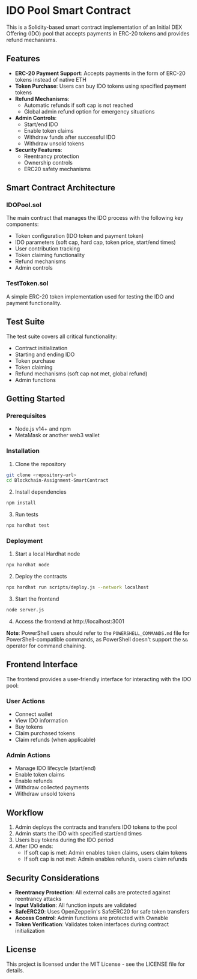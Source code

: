 # IDO Pool Smart Contract

This is a Solidity-based smart contract implementation of an Initial DEX Offering (IDO) pool that accepts payments in ERC-20 tokens and provides refund mechanisms.

## Features

- **ERC-20 Payment Support**: Accepts payments in the form of ERC-20 tokens instead of native ETH
- **Token Purchase**: Users can buy IDO tokens using specified payment tokens
- **Refund Mechanisms**: 
  - Automatic refunds if soft cap is not reached
  - Global admin refund option for emergency situations
- **Admin Controls**:
  - Start/end IDO
  - Enable token claims
  - Withdraw funds after successful IDO
  - Withdraw unsold tokens
- **Security Features**:
  - Reentrancy protection
  - Ownership controls
  - ERC20 safety mechanisms

## Smart Contract Architecture

### IDOPool.sol

The main contract that manages the IDO process with the following key components:

- Token configuration (IDO token and payment token)
- IDO parameters (soft cap, hard cap, token price, start/end times)
- User contribution tracking
- Token claiming functionality
- Refund mechanisms
- Admin controls

### TestToken.sol

A simple ERC-20 token implementation used for testing the IDO and payment functionality.

## Test Suite

The test suite covers all critical functionality:

- Contract initialization
- Starting and ending IDO
- Token purchase
- Token claiming
- Refund mechanisms (soft cap not met, global refund)
- Admin functions

## Getting Started

### Prerequisites

- Node.js v14+ and npm
- MetaMask or another web3 wallet

### Installation

1. Clone the repository
```bash
git clone <repository-url>
cd Blockchain-Assignment-SmartContract
```

2. Install dependencies
```bash
npm install
```

3. Run tests
```bash
npx hardhat test
```

### Deployment

1. Start a local Hardhat node
```bash
npx hardhat node
```

2. Deploy the contracts
```bash
npx hardhat run scripts/deploy.js --network localhost
```

3. Start the frontend
```bash
node server.js
```

4. Access the frontend at http://localhost:3001

**Note**: PowerShell users should refer to the `POWERSHELL_COMMANDS.md` file for PowerShell-compatible commands, as PowerShell doesn't support the `&&` operator for command chaining.

## Frontend Interface

The frontend provides a user-friendly interface for interacting with the IDO pool:

### User Actions
- Connect wallet
- View IDO information
- Buy tokens
- Claim purchased tokens
- Claim refunds (when applicable)

### Admin Actions
- Manage IDO lifecycle (start/end)
- Enable token claims
- Enable refunds
- Withdraw collected payments
- Withdraw unsold tokens

## Workflow

1. Admin deploys the contracts and transfers IDO tokens to the pool
2. Admin starts the IDO with specified start/end times
3. Users buy tokens during the IDO period
4. After IDO ends:
   - If soft cap is met: Admin enables token claims, users claim tokens
   - If soft cap is not met: Admin enables refunds, users claim refunds

## Security Considerations

- **Reentrancy Protection**: All external calls are protected against reentrancy attacks
- **Input Validation**: All function inputs are validated
- **SafeERC20**: Uses OpenZeppelin's SafeERC20 for safe token transfers
- **Access Control**: Admin functions are protected with Ownable
- **Token Verification**: Validates token interfaces during contract initialization

## License

This project is licensed under the MIT License - see the LICENSE file for details.